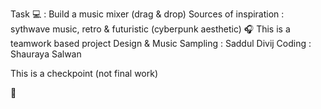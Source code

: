 Task 💻 : Build a music mixer (drag & drop)
Sources of inspiration : sythwave music, retro & futuristic (cyberpunk aesthetic)
🎧
This is a teamwork based project 
Design & Music Sampling : Saddul Divij
Coding : Shauraya Salwan


This is a checkpoint (not final work)

🚀
